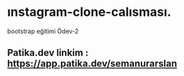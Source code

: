 # ınstagram-clone-calısması.
bootstrap eğitimi Ödev-2
## Patika.dev linkim : https://app.patika.dev/semanurarslan
